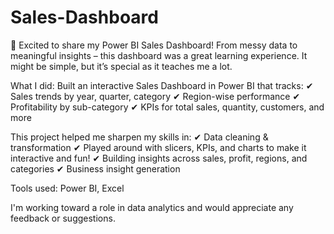 # Sales-Dashboard

🚀 Excited to share my Power BI Sales Dashboard!
 From messy data to meaningful insights – this dashboard was a great learning experience. It might be simple, but it’s special as it teaches me a lot.

What I did:
 Built an interactive Sales Dashboard in Power BI that tracks:
✔  Sales trends by year, quarter, category
✔ Region-wise performance
✔  Profitability by sub-category
✔ KPIs for total sales, quantity, customers, and more

This project helped me sharpen my skills in:
 ✔ Data cleaning & transformation
 ✔ Played around with slicers, KPIs, and charts to make it interactive and fun!
✔ Building insights across sales, profit, regions, and categories
✔ Business insight generation

Tools used: Power BI, Excel

I'm working toward a role in data analytics and would appreciate any feedback or suggestions.
